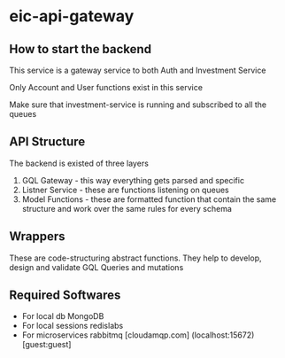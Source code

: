 # eic-api-gateway

## How to start the backend
This service is a gateway service to both Auth and Investment Service

Only Account and User functions exist in this service

Make sure that investment-service is running and subscribed to all the queues

## API Structure

The backend is existed of three layers
1. GQL Gateway - this way everything gets parsed and specific
2. Listner Service - these are functions listening on queues
3. Model Functions - these are formatted function that contain the same structure and work over the same
rules for every schema

## Wrappers
These are code-structuring abstract functions.
They help to develop, design and validate GQL Queries and mutations

## Required Softwares
- For local db MongoDB
- For local sessions redislabs
- For microservices rabbitmq [cloudamqp.com] (localhost:15672) [guest:guest]